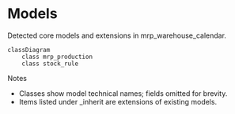 # Models

Detected core models and extensions in mrp_warehouse_calendar.

```mermaid
classDiagram
    class mrp_production
    class stock_rule
```

Notes
- Classes show model technical names; fields omitted for brevity.
- Items listed under _inherit are extensions of existing models.
